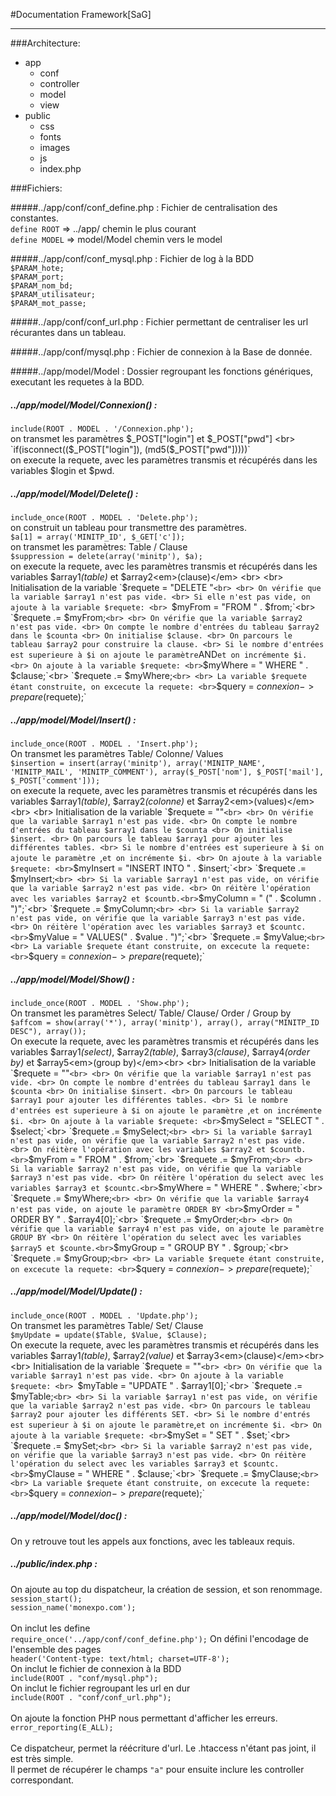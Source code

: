 #Documentation Framework[SaG]
<hr>

###Architecture: 
- app
	- conf
	- controller
	- model
	- view
- public
	- css
	- fonts
	- images
	- js
	- index.php
	
###Fichiers:

#####../app/conf/conf_define.php : 
Fichier de centralisation des constantes. <br>
`define ROOT` => ../app/ chemin le plus courant <br>
`define MODEL` => model/Model chemin vers le model <br>

#####../app/conf/conf_mysql.php : 
Fichier de log à la BDD <br>
`$PARAM_hote;` <br>
`$PARAM_port;` <br>
`$PARAM_nom_bd;` <br>
`$PARAM_utilisateur;` <br>
`$PARAM_mot_passe;` <br>

#####../app/conf/conf_url.php : 
Fichier permettant de centraliser les url récurantes dans un tableau. 

#####../app/conf/mysql.php : 
Fichier de connexion à la Base de donnée. 

#####../app/model/Model :
Dossier regroupant les fonctions génériques, executant les requetes à la BDD.

##### ../app/model/Model/Connexion() :
`include(ROOT . MODEL . '/Connexion.php');`<br>
on transmet les paramètres $_POST["login"] et $_POST["pwd"] <br>
`if(isconnect(($_POST["login"]), (md5($_POST["pwd"]))))` <br>
on execute la requete, avec les paramètres transmis et récupérés dans les variables $login et $pwd. <br>

##### ../app/model/Model/Delete() :
`include_once(ROOT . MODEL . 'Delete.php');` <br>
on construit un tableau pour transmettre des paramètres. <br>
`$a[1] = array('MINITP_ID', $_GET['c']);` <br>
on transmet les paramètres: Table / Clause <br>
`$suppression = delete(array('minitp'), $a);` <br>
on execute la requete, avec les paramètres transmis et récupérés dans les variables $array1<em>(table)</em> et $array2<em>(clause)</em> <br>
<br>
Initialisation de la variable `$requete = "DELETE "`<br>
<br>
On vérifie que la variable $array1 n'est pas vide. <br>
Si elle n'est pas vide, on ajoute à la variable $requete: <br>
`$myFrom = "FROM " . $from;`<br>
`$requete .= $myFrom;` <br>
<br>
On vérifie que la variable $array2 n'est pas vide. <br>
On compte le nombre d'entrées du tableau $array2 dans le $counta <br>
On initialise $clause. <br>
On parcours le tableau $array2 pour construire la clause. <br>
Si le nombre d'entrées est superieure à $i on ajoute le paramètre `AND` et on incrémente $i. <br>
On ajoute à la variable $requete: <br>
`$myWhere = " WHERE " . $clause;`<br>
`$requete .= $myWhere;` <br>
<br>
La variable $requete étant construite, on excecute la requete: <br>
`$query = $connexion -> prepare($requete);` <br>

##### ../app/model/Model/Insert() :
`include_once(ROOT . MODEL . 'Insert.php');` <br>
On transmet les paramètres Table/ Colonne/ Values <br>
`$insertion = insert(array('minitp'), array('MINITP_NAME', 'MINITP_MAIL', 'MINITP_COMMENT'), array($_POST['nom'], $_POST['mail'], $_POST['comment']));` <br>
on execute la requete, avec les paramètres transmis et récupérés dans les variables $array1<em>(table)</em>, $array2<em>(colonne)</em> et $array2<em>(values)</em> <br>
<br>
Initialisation de la variable `$requete = ""`<br>
<br>
On vérifie que la variable $array1 n'est pas vide. <br>
On compte le nombre d'entrées du tableau $array1 dans le $counta <br>
On initialise $insert. <br>
On parcours le tableau $array1 pour ajouter les différentes tables. <br>
Si le nombre d'entrées est superieure à $i on ajoute le paramètre `,` et on incrémente $i. <br>
On ajoute à la variable $requete: <br>
`$myInsert = "INSERT INTO " . $insert;`<br>
`$requete .= $myInsert;` <br>
<br>
Si la variable $array1 n'est pas vide, on vérifie que la variable $array2 n'est pas vide. <br>
On réitère l'opération avec les variables $array2 et $countb.<br>
`$myColumn = " (" . $column . ")";`<br>
`$requete .= $myColumn;` <br>
<br>
Si la variable $array2 n'est pas vide, on vérifie que la variable $array3 n'est pas vide. <br>
On réitère l'opération avec les variables $array3 et $countc.<br>
`$myValue = " VALUES(" . $value . ")";`<br>
`$requete .= $myValue;` <br>
<br>
La variable $requete étant construite, on excecute la requete: <br>
`$query = $connexion -> prepare($requete);` <br>

##### ../app/model/Model/Show() :
`include_once(ROOT . MODEL . 'Show.php');` <br>
On transmet les paramètres Select/ Table/ Clause/ Order / Group by <br>
`$affcom = show(array('*'), array('minitp'), array(), array("MINITP_ID DESC"), array());` <br>
On execute la requete, avec les paramètres transmis et récupérés dans les variables $array1<em>(select)</em>, $array2<em>(table)</em>,  $array3<em>(clause)</em>, $array4<em>(order by)</em> et $array5<em>(group by)</em><br>
<br>
Initialisation de la variable `$requete = ""`<br>
<br>
On vérifie que la variable $array1 n'est pas vide. <br>
On compte le nombre d'entrées du tableau $array1 dans le $counta <br>
On initialise $insert. <br>
On parcours le tableau $array1 pour ajouter les différentes tables. <br>
Si le nombre d'entrées est superieure à $i on ajoute le paramètre `,` et on incrémente $i. <br>
On ajoute à la variable $requete: <br>
`$mySelect = "SELECT " . $select;`<br>
`$requete .= $mySelect;` <br>
<br>
Si la variable $array1 n'est pas vide, on vérifie que la variable $array2 n'est pas vide. <br>
On réitère l'opération avec les variables $array2 et $countb.<br>
`$myFrom = " FROM " . $from;`<br>
`$requete .= $myFrom;` <br>
<br>
Si la variable $array2 n'est pas vide, on vérifie que la variable $array3 n'est pas vide. <br>
On réitère l'opération du select avec les variables $array3 et $countc.<br>
`$myWhere = " WHERE " . $where;`<br>
`$requete .= $myWhere;` <br>
<br>
On vérifie que la variable $array4 n'est pas vide, on ajoute le paramètre ORDER BY <br>
`$myOrder = " ORDER BY " . $array4[0];`<br>
`$requete .= $myOrder;` <br>
<br>
On vérifie que la variable $array4 n'est pas vide, on ajoute le paramètre GROUP BY <br>
On réitère l'opération du select avec les variables $array5 et $counte.<br>
`$myGroup = " GROUP BY " . $group;`<br>
`$requete .= $myGroup;` <br>
<br>
La variable $requete étant construite, on excecute la requete: <br>
`$query = $connexion -> prepare($requete);` <br>

##### ../app/model/Model/Update() :
`include_once(ROOT . MODEL . 'Update.php');` <br>
On transmet les paramètres Table/ Set/ Clause<br>
`$myUpdate = update($Table, $Value, $Clause);` <br>
On execute la requete, avec les paramètres transmis et récupérés dans les variables $array1<em>(table)</em>, $array2<em>(value)</em> et $array3<em>(clause)</em><br>
<br>
Initialisation de la variable `$requete = ""`<br>
<br>
On vérifie que la variable $array1 n'est pas vide. <br>
On ajoute à la variable $requete: <br>
`$myTable = "UPDATE " . $array1[0];`<br>
`$requete .= $myTable;` <br>
<br>
Si la variable $array1 n'est pas vide, on vérifie que la variable $array2 n'est pas vide. <br>
On parcours le tableau $array2 pour ajouter les différents SET. <br>
Si le nombre d'entrés est superieur à $i on ajoute le paramètre `,` et on incrémente $i. <br>
On ajoute à la variable $requete: <br>
`$mySet = " SET " . $set;`<br>
`$requete .= $mySet;` <br>
<br>
Si la variable $array2 n'est pas vide, on vérifie que la variable $array3 n'est pas vide. <br>
On réitère l'opération du select avec les variables $array3 et $countc.<br>
`$myClause = " WHERE " . $clause;`<br>
`$requete .= $myClause;` <br>
<br>
La variable $requete étant construite, on excecute la requete: <br>
`$query = $connexion -> prepare($requete);` <br>

##### ../app/model/Model/doc() :
On y retrouve tout les appels aux fonctions, avec les tableaux requis. 

##### ../public/index.php :
On ajoute au top du dispatcheur, la création de session, et son renommage. <br>
`session_start();` <br>
`session_name('monexpo.com');` <br>
<br>
On inclut les define <br>
`require_once('../app/conf/conf_define.php');`
On défini l'encodage de l'ensemble des pages <br>
`header('Content-type: text/html; charset=UTF-8');`<br>
On inclut le fichier de connexion à la BDD <br>
`include(ROOT . "conf/mysql.php");` <br>
On inclut le fichier regroupant les url en dur <br>
`include(ROOT . "conf/conf_url.php");`<br>
<br>
On ajoute la fonction PHP nous permettant d'afficher les erreurs. <br>
`error_reporting(E_ALL);` <br>
<br>
Ce dispatcheur, permet la réécriture d'url. Le .htaccess n'étant pas joint, il est très simple. <br>
Il permet de récupérer le champs `"a"` pour ensuite inclure les controller correspondant. <br>
<br>